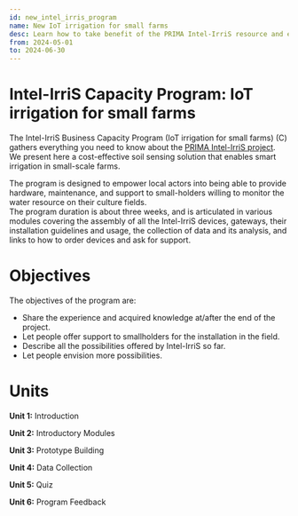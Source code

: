 ```yaml
---
id: new_intel_irris_program
name: New IoT irrigation for small farms
desc: Learn how to take benefit of the PRIMA Intel-IrriS resource and experience in your smart irrigation solution!
from: 2024-05-01
to: 2024-06-30
---
```


# Intel-IrriS Capacity Program: IoT irrigation for small farms

The Intel-IrriS Business Capacity Program (IoT irrigation for small farms) (C) gathers everything you need to know about the [PRIMA Intel-IrriS project](https://intel-irris.eu/). We present here a cost-effective soil sensing solution that enables smart irrigation in small-scale farms.

The program is designed to empower local actors into being able to provide hardware, maintenance, and support to small-holders willing to monitor the water resource on their culture fields.  
The program duration is about three weeks, and is articulated in various modules covering the assembly of all the Intel-IrriS devices, gateways, their installation guidelines and usage, the collection of data and its analysis, and links to how to order devices and ask for support.



# Objectives

The objectives of the program are:
- Share the experience and acquired knowledge at/after the end of the project.
- Let people offer support to smallholders for the installation in the field.
- Describe all the possibilities offered by Intel-IrriS so far.
- Let people envision more possibilities.


Units
=====

**Unit 1:** Introduction

**Unit 2:** Introductory Modules

**Unit 3:** Prototype Building

**Unit 4:** Data Collection

**Unit 5:** Quiz

**Unit 6:** Program Feedback